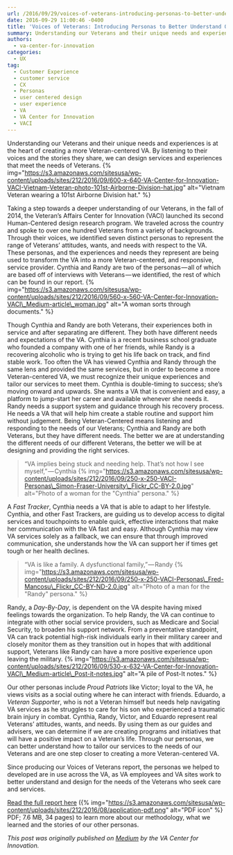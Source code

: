 ```yaml
---
url: /2016/09/29/voices-of-veterans-introducing-personas-to-better-understand-our-customers/
date: 2016-09-29 11:00:46 -0400
title: 'Voices of Veterans: Introducing Personas to Better Understand Our Customers'
summary: Understanding our Veterans and their unique needs and experiences is at the heart of creating a more Veteran-centered VA. By listening to their voices and the stories they share, we can design services and experiences that meet the needs of Veterans. Taking a step towards a deeper understanding of our Veterans, in the fall of
authors:
  - va-center-for-innovation
categories:
  - UX
tag:
  - Customer Experience
  - customer service
  - CX
  - Personas
  - user centered design
  - user experience
  - VA
  - VA Center for Innovation
  - VACI
---
```


Understanding our Veterans and their unique needs and experiences is at the heart of creating a more Veteran-centered VA. By listening to their voices and the stories they share, we can design services and experiences that meet the needs of Veterans. {% img="https://s3.amazonaws.com/sitesusa/wp-content/uploads/sites/212/2016/09/600-x-640-VA-Center-for-Innovation-VACI-Vietnam-Veteran-photo-101st-Airborne-Division-hat.jpg" alt="Vietnam Veteran wearing a 101st Airborne Division hat." %} 

Taking a step towards a deeper understanding of our Veterans, in the fall of 2014, the Veteran’s Affairs Center for Innovation (VACI) launched its second Human-Centered design research program. We traveled across the country and spoke to over one hundred Veterans from a variety of backgrounds. Through their voices, we identified seven distinct personas to represent the range of Veterans’ attitudes, wants, and needs with respect to the VA. These personas, and the experiences and needs they represent are being used to transform the VA into a more Veteran-centered, and responsive, service provider. Cynthia and Randy are two of the personas — all of which are based off of interviews with Veterans — we identified, the rest of which can be found in our report. {% img="https://s3.amazonaws.com/sitesusa/wp-content/uploads/sites/212/2016/09/560-x-560-VA-Center-for-Innovation-VACI\_Medium-article\_woman.jpg" alt="A woman sorts through documents." %} 

Though Cynthia and Randy are both Veterans, their experiences both in service and after separating are different. They both have different needs and expectations of the VA. Cynthia is a recent business school graduate who founded a company with one of her friends, while Randy is a recovering alcoholic who is trying to get his life back on track, and find stable work. Too often the VA has viewed Cynthia and Randy through the same lens and provided the same services, but in order to become a more Veteran-centered VA, we must recognize their unique experiences and tailor our services to meet them. Cynthia is double-timing to success; she’s moving onward and upwards. She wants a VA that is convenient and easy, a platform to jump-start her career and available whenever she needs it. Randy needs a support system and guidance through his recovery process. He needs a VA that will help him create a stable routine and support him without judgement. Being Veteran-Centered means listening and responding to the needs of our Veterans; Cynthia and Randy are both Veterans, but they have different needs. The better we are at understanding the different needs of our different Veterans, the better we will be at designing and providing the right services.

> “VA implies being stuck and needing help. That’s not how I see myself,” — Cynthia {% img="https://s3.amazonaws.com/sitesusa/wp-content/uploads/sites/212/2016/09/250-x-250-VACI-Personas\_Simon-Fraser-University\_Flickr_CC-BY-2.0.jpg" alt="Photo of a woman for the "Cynthia" persona." %} 

A <em class="markup--em markup--p-em">Fast Tracker</em>, Cynthia needs a VA that is able to adapt to her lifestyle. Cynthia, and other Fast Trackers, are guiding us to develop access to digital services and touchpoints to enable quick, effective interactions that make her communication with the VA fast and easy. Although Cynthia may view VA services solely as a fallback, we can ensure that through improved communication, she understands how the VA can support her if times get tough or her health declines.

> “VA is like a family. A dysfunctional family,” — Randy {% img="https://s3.amazonaws.com/sitesusa/wp-content/uploads/sites/212/2016/09/250-x-250-VACI-Personas\_Fred-Mancosu\_Flickr_CC-BY-ND-2.0.jpg" alt="Photo of a man for the "Randy" persona." %} 

Randy, a _Day-By-Day_, is dependent on the VA despite having mixed feelings towards the organization. To help Randy, the VA can continue to integrate with other social service providers, such as Medicare and Social Security, to broaden his support network. From a preventative standpoint, VA can track potential high-risk individuals early in their military career and closely monitor them as they transition out in hopes that with additional support, Veterans like Randy can have a more positive experience upon leaving the military. {% img="https://s3.amazonaws.com/sitesusa/wp-content/uploads/sites/212/2016/09/530-x-632-VA-Center-for-Innovation-VACI\_Medium-article\_Post-it-notes.jpg" alt="A pile of Post-It notes." %} 

Our other personas include <em class="markup--em markup--p-em">Proud Patriots </em>like Victor; loyal to the VA, he views visits as a social outing where he can interact with friends. Eduardo, a _Veteran Supporter_, who is not a Veteran himself but needs help navigating VA services as he struggles to care for his son who experienced a traumatic brain injury in combat. Cynthia, Randy, Victor, and Eduardo represent real Veterans’ attitudes, wants, and needs. By using them as our guides and advisers, we can determine if we are creating programs and initiatives that will have a positive impact on a Veteran’s life. Through our personas, we can better understand how to tailor our services to the needs of our Veterans and are one step closer to creating a more Veteran-centered VA.

Since producing our Voices of Veterans report, the personas we helped to developed are in use across the VA, as VA employees and VA sites work to better understand and design for the needs of the Veterans who seek care and services.

[Read the full report here](http://www.innovation.va.gov/docs/Voices_Of_Veterans_11_12_4.pdf) ({% img="https://s3.amazonaws.com/sitesusa/wp-content/uploads/sites/212/2016/08/application-pdf.png" alt="PDF icon" %} PDF; 7.6 MB, 34 pages) to learn more about our methodology, what we learned and the stories of our other personas.

_This post was originally published on [Medium](https://medium.com/@VAInnovation) by the VA Center for Innovation._